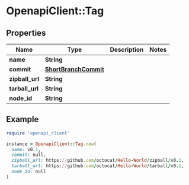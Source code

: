 # OpenapiClient::Tag

## Properties

| Name | Type | Description | Notes |
| ---- | ---- | ----------- | ----- |
| **name** | **String** |  |  |
| **commit** | [**ShortBranchCommit**](ShortBranchCommit.md) |  |  |
| **zipball_url** | **String** |  |  |
| **tarball_url** | **String** |  |  |
| **node_id** | **String** |  |  |

## Example

```ruby
require 'openapi_client'

instance = OpenapiClient::Tag.new(
  name: v0.1,
  commit: null,
  zipball_url: https://github.com/octocat/Hello-World/zipball/v0.1,
  tarball_url: https://github.com/octocat/Hello-World/tarball/v0.1,
  node_id: null
)
```

